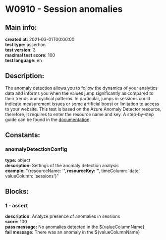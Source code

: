 # W0910 - Session anomalies  
## Main info:  
**created at:** 2021-03-01T00:00:00  
**test type:** assertion  
**test version:** 3  
**maximal test score:** 100  
**test language:** en  
## Description:  
The anomaly detection allows you to follow the dynamics of your analytics data and informs you when the values jump significantly as compared to their trends and cyclical patterns. In particular, jumps in sessions could indicate measurement issues or some artificial boost or limitation to access to your website. This test is based on the Azure Anomaly Detector resource, therefore, it requires to enter the resource name and key. A step-by-step guide can be found in the <a href=https://waaila.com/en/docs/waaila/writing/anomaly-detection/#isanomaly>documentation</a>.  
## Constants:  
### anomalyDetectionConfig
**type:** object  
**description:** Settings of the anomaly detection analysis  
**example:** "{resourceName: '******', resourceKey: '******', timeColumn: 'date', valueColumn: 'sessions'}"  
## Blocks:  
### 1 - assert
**description:** Analyze presence of anomalies in sessions  
**score:** 100  
**pass message:** No anomalies detected in the ${valueColumnName}  
**fail message:** There was an anomaly in the ${valueColumnName}  
